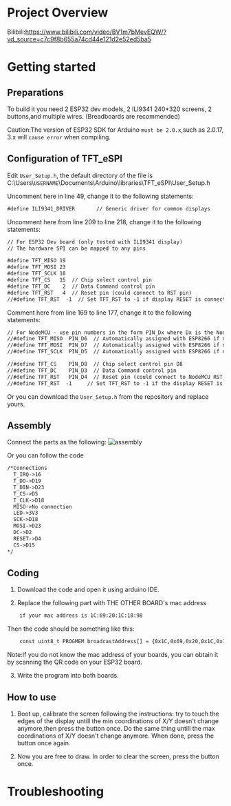 # Project Overview
Bilibili:https://www.bilibili.com/video/BV1m7bMevEQW/?vd_source=c7c9f8b655a74cd44e121d2e52ed5ba5

# Getting started

Preparations
---
To build it you need 2 ESP32 dev models, 2 ILI9341 240*320 screens, 2 buttons,and multiple wires. (Breadboards are recommended)

Caution:The version of ESP32 SDK for Arduino `must be 2.0.x`,such as 2.0.17, 3.x will `cause error` when compiling.

Configuration of TFT_eSPI
---
Edit `User_Setup.h`, the default directory of the file is 
C:\\Users\\`USERNAME`\\Documents\\Arduino\\libraries\\TFT_eSPI\\User_Setup.h

Uncomment here in line 49, change it to the following statements:

```xml
#define ILI9341_DRIVER       // Generic driver for common displays
```

Uncomment here from line 209 to line 218, change it to the following statements:

```xml
// For ESP32 Dev board (only tested with ILI9341 display)
// The hardware SPI can be mapped to any pins

#define TFT_MISO 19
#define TFT_MOSI 23
#define TFT_SCLK 18
#define TFT_CS   15  // Chip select control pin
#define TFT_DC    2  // Data Command control pin
#define TFT_RST   4  // Reset pin (could connect to RST pin)
//#define TFT_RST  -1  // Set TFT_RST to -1 if display RESET is connected to ESP32 board RST
```

Comment here from line 169 to line 177, change it to the following statements:

```xml
// For NodeMCU - use pin numbers in the form PIN_Dx where Dx is the NodeMCU pin designation
//#define TFT_MISO  PIN_D6  // Automatically assigned with ESP8266 if not defined
//#define TFT_MOSI  PIN_D7  // Automatically assigned with ESP8266 if not defined
//#define TFT_SCLK  PIN_D5  // Automatically assigned with ESP8266 if not defined

//#define TFT_CS    PIN_D8  // Chip select control pin D8
//#define TFT_DC    PIN_D3  // Data Command control pin
//#define TFT_RST   PIN_D4  // Reset pin (could connect to NodeMCU RST, see next line)
//#define TFT_RST  -1     // Set TFT_RST to -1 if the display RESET is connected to NodeMCU RST or 3.3V
```

Or you can download the `User_Setup.h` from the repository and replace yours.

Assembly
---
Connect the parts as the following:
![assembly](https://github.com/user-attachments/assets/04051e12-6a90-44eb-b16c-9f83270e921d)

Or you can follow the code

```xml
/*Connections
  T_IRQ->16
  T_DO->D19
  T_DIN->D23
  T_CS->D5
  T_CLK->D18
  MISO->No connection
  LED->3V3
  SCK->D18
  MOSI->D23
  DC->D2
  RESET->D4
  CS->D15
*/
```

Coding
---
1. Download the code and open it using arduino IDE.

2. Replace the following part with THE OTHER BOARD's mac address
```xml
    if your mac address is 1C:69:20:1C:18:98
```
Then the code should be something like this:
```xml
    const uint8_t PROGMEM broadcastAddress[] = {0x1C,0x69,0x20,0x1C,0x18,0x98};
```
Note:If you do not know the mac address of your boards, you can obtain it by scanning the QR code on your ESP32 board.

3. Write the program into both boards.

How to use
---
1. Boot up, calibrate the screen following the instructions: try to touch the edges of the display untill the min coordinations of X/Y doesn't change anymore,then press the button once. Do the same thing untill the max coordinations of X/Y doesn't change anymore. When done, press the button once again.

2. Now you are free to draw. In order to clear the screen, press the button once.

# Troubleshooting
